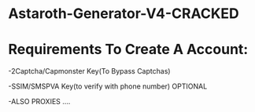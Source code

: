# Astaroth-Generator-V4-CRACKED
# Requirements To Create A Account:
-2Captcha/Capmonster Key(To Bypass Captchas)

-SSIM/SMSPVA Key(to verify with phone number) OPTIONAL

-ALSO PROXIES 
....
